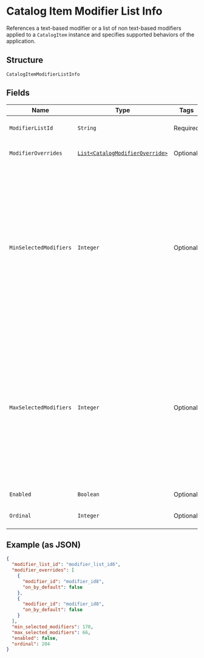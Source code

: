 
# Catalog Item Modifier List Info

References a text-based modifier or a list of non text-based modifiers applied to a `CatalogItem` instance
and specifies supported behaviors of the application.

## Structure

`CatalogItemModifierListInfo`

## Fields

| Name | Type | Tags | Description | Getter |
|  --- | --- | --- | --- | --- |
| `ModifierListId` | `String` | Required | The ID of the `CatalogModifierList` controlled by this `CatalogModifierListInfo`.<br>**Constraints**: *Minimum Length*: `1` | String getModifierListId() |
| `ModifierOverrides` | [`List<CatalogModifierOverride>`](../../doc/models/catalog-modifier-override.md) | Optional | A set of `CatalogModifierOverride` objects that override whether a given `CatalogModifier` is enabled by default. | List<CatalogModifierOverride> getModifierOverrides() |
| `MinSelectedModifiers` | `Integer` | Optional | If 0 or larger, the smallest number of `CatalogModifier`s that must be selected from this `CatalogModifierList`.<br>The default value is `-1`.<br><br>When  `CatalogModifierList.selection_type` is `MULTIPLE`, `CatalogModifierListInfo.min_selected_modifiers=-1`<br>and `CatalogModifierListInfo.max_selected_modifier=-1` means that from zero to the maximum number of modifiers of<br>the `CatalogModifierList` can be selected from the `CatalogModifierList`.<br><br>When the `CatalogModifierList.selection_type` is `SINGLE`, `CatalogModifierListInfo.min_selected_modifiers=-1`<br>and `CatalogModifierListInfo.max_selected_modifier=-1` means that exactly one modifier must be present in<br>and can be selected from the `CatalogModifierList` | Integer getMinSelectedModifiers() |
| `MaxSelectedModifiers` | `Integer` | Optional | If 0 or larger, the largest number of `CatalogModifier`s that can be selected from this `CatalogModifierList`.<br>The default value is `-1`.<br><br>When  `CatalogModifierList.selection_type` is `MULTIPLE`, `CatalogModifierListInfo.min_selected_modifiers=-1`<br>and `CatalogModifierListInfo.max_selected_modifier=-1` means that from zero to the maximum number of modifiers of<br>the `CatalogModifierList` can be selected from the `CatalogModifierList`.<br><br>When the `CatalogModifierList.selection_type` is `SINGLE`, `CatalogModifierListInfo.min_selected_modifiers=-1`<br>and `CatalogModifierListInfo.max_selected_modifier=-1` means that exactly one modifier must be present in<br>and can be selected from the `CatalogModifierList` | Integer getMaxSelectedModifiers() |
| `Enabled` | `Boolean` | Optional | If `true`, enable this `CatalogModifierList`. The default value is `true`. | Boolean getEnabled() |
| `Ordinal` | `Integer` | Optional | The position of this `CatalogItemModifierListInfo` object within the `modifier_list_info` list applied<br>to a `CatalogItem` instance. | Integer getOrdinal() |

## Example (as JSON)

```json
{
  "modifier_list_id": "modifier_list_id6",
  "modifier_overrides": [
    {
      "modifier_id": "modifier_id8",
      "on_by_default": false
    },
    {
      "modifier_id": "modifier_id8",
      "on_by_default": false
    }
  ],
  "min_selected_modifiers": 170,
  "max_selected_modifiers": 66,
  "enabled": false,
  "ordinal": 204
}
```

